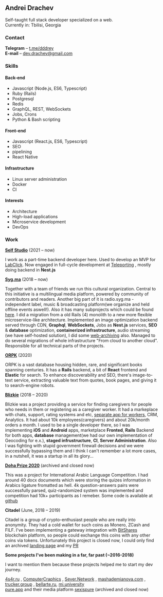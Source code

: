 
## Andrei Drachev
Self-taught full stack developer specialized on a web. <br>
Currently in: Tbilisi, Georgia

### Contact
**Telegram** –  [t.me/dddrey](http://t.me/dddrey) <br>
**E-mail** –  [dev.drachev@gmail.com](mailto:dev.drachev@gmail.com) 

### Skills

#### Back-end

- Javascript (Node.js, ES6, Typescript)
- Ruby (Rails)
- Postgresql
- Redis
- GraphQL, REST, WebSockets
- Jobs, Crons
- Python & Bash scripting

#### Front-end

- Javascript (React.js, ES6, Typescript)
- SEO
- pipelining
- React Native


#### Infrastructure

-   Linux server administration
-   Docker
-   CI

#### Interests

* Architecture
* High-load applications
* Microservice development
* DevOps

### Work
**[Self Studio](https://www.selfstudio.se/)** (2021 – now)

I work as a part-time backend developer here. Used to develop an MVP for [LabClick](https://www.labclick.ru/). Now engaged in full-cycle development at [Teleporting](https://teleporting.com/) , mostly doing backend in **Nest.js**

**[Syg.ma](https://syg.ma)** (2018 – now)

Together with a team of friends we run this cultural organization. Central to this initiative is a multilingual media platform, powered by community of contributors and readers. Another big part of it is radio.syg.ma - independent label, music & broadcasting platform(we organize and held offline events aswell!). Also it has many subprojects which could be found [here](https://studio.syg.ma/). 
I did a migration from a old Rails (4) monolith to a new more flexible microservice-like architecture. Implemented an image optimization backend served through CDN, **Graphql**, **WebSockets**, Jobs as **Nest.js** services,  **SEO** & **database** optimization, **containerized infrastructure**, audio streaming (we have self-hosted solution), I did some [web-archiving](https://archive.syg.ma/) also. Managed to do several migrations of whole infrastructure "From cloud to another cloud". Responsible for all technical parts of the projects.

**[ORPK](https://orpk.org/)** (2020)

ORPK is a vast database housing hidden, rare, and significant books spanning centuries.
It has a **Rails** backend, a bit of **React** frontend and **Elastic** for search. To enhance discoverability and SEO, there's  image-to-text service, extracting valuable text from quotes, book pages, and giving it to search-engine robots.

**[Blizkie](https://blizkie.ru)** (2018 – 2020) 

Blizkie was a project providing a service for finding caregivers for people who needs in them or registering as a caregiver worker. It had a markeplace with chats, support, rating systems and etc, [separate app for workers](https://play.google.com/store/apps/details?id=com.caregiversapp), CRM, Analytics. It had about 10k employees(caregivers) and about 20k/month orders a month.
I used to be a single developer there, so I was implementing **iOS** and **Android** apps, marketplace **Fronted**, **Rails** Backend for both apps, **database** management(we had our own implementation of Geocoding for e.x.), **staged infrustructure**, **CI**, **Server Administration**. Also I was fighting with stupid government firewall decisions and we were successfully bypassing them and I think I can't remember a lot more cases, in a nutshell, it was a startup in all its glory...

[**Doha Prize 2020**](https://web.archive.org/web/20211129230959/https://dalp.online/) (archived and closed now) 

This was a project for International Arabic Language Competition.
I had around 40 docx documents which were storing the quizes information in Arabics ligature fromatted as hell. 4k question-answers pairs were successfully parsed, quiz-randomized system was implemented and competition had 10k+ participants as I remeber. Some code is available at [github](https://github.com/dddrey/DALP)

**Citadel** (June, 2018 – 2019) 

Citadel is a group of crypto-enthusiast people who are really into anonymity. They had a cold wallet for such coins as Monero, ZCash and FILF. I've been implementing a gateway integration with [BitShares](https://wallet.bitshares.org) blockchain platform, so people could exchange this coins with any other coins via tokens. Unfortunately this project is closed now, I could only find an archived [landing page](https://web.archive.org/web/20211126231157/https://citadel.li/) and my [PR](https://github.com/bitshares/bitshares-ui/pull/1695/files)

**Some projects I've been making in a far, far past (~2016-2018)**

I want to mention them because these projects helped me to start my dev journey.

[4s4r.ru](http://4s4r.ru/) , [ComputerCraphics](https://computercraphics.github.io/) , [Sever.Network](https://sever-token.github.io/) , [mashademianova.com](https://mashademianova.com/) , [trucker.group](https://landing.trucker.group/) , [bellarte.ru](https://bellarte.ru/), [mi.university](https://mi.university/) <br>
[pure.app](https://pure.app/ru/) and their media platform [sexispure](https://web.archive.org/web/20180824004555/https://sexispure.com/) (archived and closed now)
